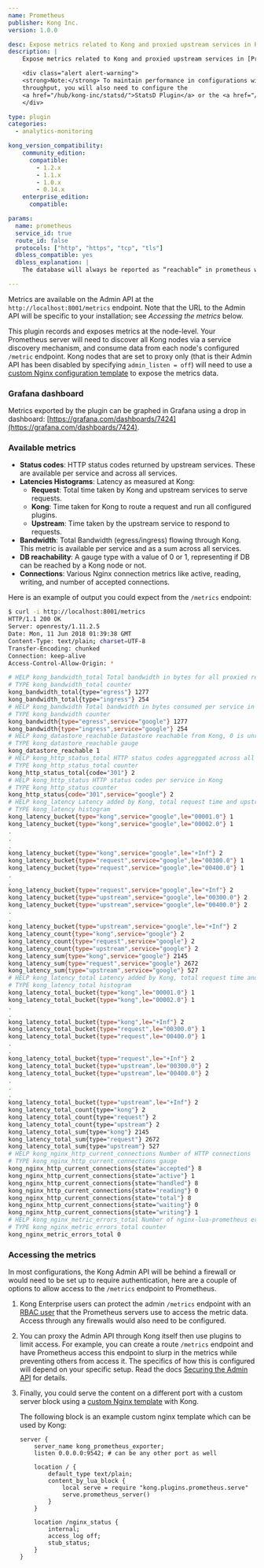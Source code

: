 ```yaml
---
name: Prometheus
publisher: Kong Inc.
version: 1.0.0

desc: Expose metrics related to Kong and proxied upstream services in Prometheus exposition format
description: |
    Expose metrics related to Kong and proxied upstream services in [Prometheus](https://prometheus.io/docs/introduction/overview/) exposition format, which can be scraped by a Prometheus Server.

    <div class="alert alert-warning">
    <strong>Note:</strong> To maintain performance in configurations with high 
    throughput, you will also need to configure the
    <a href="/hub/kong-inc/statsd/">StatsD Plugin</a> or the <a href="/hub/kong-inc/statsd-advanced/">StatsD Advanced Plugin</a>.
    </div>

type: plugin
categories:
  - analytics-monitoring

kong_version_compatibility:
    community_edition:
      compatible:
        - 1.2.x
        - 1.1.x
        - 1.0.x
        - 0.14.x
    enterprise_edition:
      compatible:

params:
  name: prometheus
  service_id: true
  route_id: false
  protocols: ["http", "https", "tcp", "tls"]
  dbless_compatible: yes
  dbless_explanation: |
    The database will always be reported as “reachable” in prometheus with DB-less.

---
```


Metrics are available on the Admin API at the `http://localhost:8001/metrics`
endpoint. Note that the URL to the Admin API will be specific to your
installation; see _Accessing the metrics_ below.

This plugin records and exposes metrics at the node-level. Your Prometheus
server will need to discover all Kong nodes via a service discovery mechanism,
and consume data from each node's configured `/metric` endpoint. Kong nodes
that are set to proxy only (that is their Admin API has been disabled by
specifying `admin_listen = off`) will need to use a [custom Nginx
configuration template](/latest/configuration/#custom-nginx-configuration)
to expose the metrics data.

### Grafana dashboard

Metrics exported by the plugin can be graphed in Grafana using a drop in
dashboard: [https://grafana.com/dashboards/7424](https://grafana.com/dashboards/7424).

### Available metrics

- **Status codes**: HTTP status codes returned by upstream services.
  These are available per service and across all services.
- **Latencies Histograms**: Latency as measured at Kong:
   - **Request**: Total time taken by Kong and upstream services to serve
     requests.
   - **Kong**: Time taken for Kong to route a request and run all configured
     plugins.
   - **Upstream**: Time taken by the upstream service to respond to requests.
- **Bandwidth**: Total Bandwidth (egress/ingress) flowing through Kong.
  This metric is available per service and as a sum across all services.
- **DB reachability**: A gauge type with a value of 0 or 1, representing if DB
  can be reached by a Kong node or not.
- **Connections**: Various Nginx connection metrics like active, reading,
  writing, and number of accepted connections.

Here is an example of output you could expect from the `/metrics` endpoint:

```bash
$ curl -i http://localhost:8001/metrics
HTTP/1.1 200 OK
Server: openresty/1.11.2.5
Date: Mon, 11 Jun 2018 01:39:38 GMT
Content-Type: text/plain; charset=UTF-8
Transfer-Encoding: chunked
Connection: keep-alive
Access-Control-Allow-Origin: *

# HELP kong_bandwidth_total Total bandwidth in bytes for all proxied requests in Kong
# TYPE kong_bandwidth_total counter
kong_bandwidth_total{type="egress"} 1277
kong_bandwidth_total{type="ingress"} 254
# HELP kong_bandwidth Total bandwidth in bytes consumed per service in Kong
# TYPE kong_bandwidth counter
kong_bandwidth{type="egress",service="google"} 1277
kong_bandwidth{type="ingress",service="google"} 254
# HELP kong_datastore_reachable Datastore reachable from Kong, 0 is unreachable
# TYPE kong_datastore_reachable gauge
kong_datastore_reachable 1
# HELP kong_http_status_total HTTP status codes aggreggated across all services in Kong
# TYPE kong_http_status_total counter
kong_http_status_total{code="301"} 2
# HELP kong_http_status HTTP status codes per service in Kong
# TYPE kong_http_status counter
kong_http_status{code="301",service="google"} 2
# HELP kong_latency Latency added by Kong, total request time and upstream latency for each service in Kong
# TYPE kong_latency histogram
kong_latency_bucket{type="kong",service="google",le="00001.0"} 1
kong_latency_bucket{type="kong",service="google",le="00002.0"} 1
.
.
.
kong_latency_bucket{type="kong",service="google",le="+Inf"} 2
kong_latency_bucket{type="request",service="google",le="00300.0"} 1
kong_latency_bucket{type="request",service="google",le="00400.0"} 1
.
.
kong_latency_bucket{type="request",service="google",le="+Inf"} 2
kong_latency_bucket{type="upstream",service="google",le="00300.0"} 2
kong_latency_bucket{type="upstream",service="google",le="00400.0"} 2
.
.
kong_latency_bucket{type="upstream",service="google",le="+Inf"} 2
kong_latency_count{type="kong",service="google"} 2
kong_latency_count{type="request",service="google"} 2
kong_latency_count{type="upstream",service="google"} 2
kong_latency_sum{type="kong",service="google"} 2145
kong_latency_sum{type="request",service="google"} 2672
kong_latency_sum{type="upstream",service="google"} 527
# HELP kong_latency_total Latency added by Kong, total request time and upstream latency aggreggated across all services in Kong
# TYPE kong_latency_total histogram
kong_latency_total_bucket{type="kong",le="00001.0"} 1
kong_latency_total_bucket{type="kong",le="00002.0"} 1
.
.
kong_latency_total_bucket{type="kong",le="+Inf"} 2
kong_latency_total_bucket{type="request",le="00300.0"} 1
kong_latency_total_bucket{type="request",le="00400.0"} 1
.
.
kong_latency_total_bucket{type="request",le="+Inf"} 2
kong_latency_total_bucket{type="upstream",le="00300.0"} 2
kong_latency_total_bucket{type="upstream",le="00400.0"} 2
.
.
.
kong_latency_total_bucket{type="upstream",le="+Inf"} 2
kong_latency_total_count{type="kong"} 2
kong_latency_total_count{type="request"} 2
kong_latency_total_count{type="upstream"} 2
kong_latency_total_sum{type="kong"} 2145
kong_latency_total_sum{type="request"} 2672
kong_latency_total_sum{type="upstream"} 527
# HELP kong_nginx_http_current_connections Number of HTTP connections
# TYPE kong_nginx_http_current_connections gauge
kong_nginx_http_current_connections{state="accepted"} 8
kong_nginx_http_current_connections{state="active"} 1
kong_nginx_http_current_connections{state="handled"} 8
kong_nginx_http_current_connections{state="reading"} 0
kong_nginx_http_current_connections{state="total"} 8
kong_nginx_http_current_connections{state="waiting"} 0
kong_nginx_http_current_connections{state="writing"} 1
# HELP kong_nginx_metric_errors_total Number of nginx-lua-prometheus errors
# TYPE kong_nginx_metric_errors_total counter
kong_nginx_metric_errors_total 0
```

### Accessing the metrics

In most configurations, the Kong Admin API will be behind a firewall or would
need to be set up to require authentication, here are a couple of options to
allow access to the `/metrics` endpoint to Prometheus.


1. Kong Enterprise users can protect the admin `/metrics` endpoint with an
   [RBAC user](/enterprise/latest/setting-up-admin-api-rbac) that the
   Prometheus servers use to access the metric data. Access through any
   firewalls would also need to be configured.

2. You can proxy the Admin API through Kong itself then use plugins to limit
   access. For example, you can create a route `/metrics` endpoint and have
   Prometheus access this endpoint to slurp in the metrics while preventing
   others from access it. The specifics of how this is configured will depend
   on your specific setup. Read the docs [Securing the Admin
   API](https://docs.konghq.com/latest/secure-admin-api/#kong-api-loopback) for
   details.

3. Finally, you could serve the content on a different port with a custom server
   block using a [custom Nginx
   template](/latest/configuration/#custom-nginx-configuration) with Kong.

    The following block is an example custom nginx template which can be used
    by Kong:

    ```
    server {
        server_name kong_prometheus_exporter;
        listen 0.0.0.0:9542; # can be any other port as well

        location / {
            default_type text/plain;
            content_by_lua_block {
                local serve = require "kong.plugins.prometheus.serve"
                serve.prometheus_server()
            }
        }

        location /nginx_status {
            internal;
            access_log off;
            stub_status;
        }
    }
    ```
